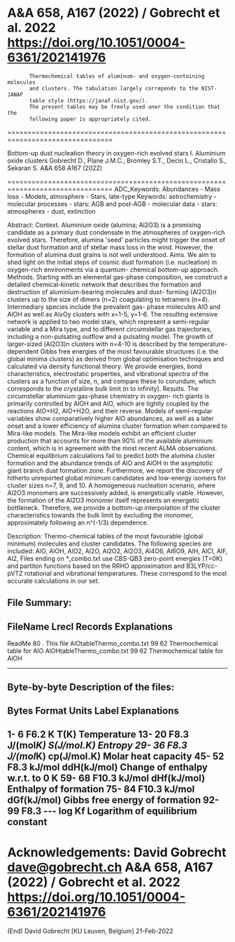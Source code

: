 A&A 658, A167 (2022) / Gobrecht et al. 2022    
https://doi.org/10.1051/0004-6361/202141976
===============================================================================

           Thermochemical tables of aluminum- and oxygen-containing molecules
           and clusters. The tabulation largely correponds to the NIST-JANAF 
           table style (https://janaf.nist.gov/). 
           The present tables may be freely used uner the condition that the 
           following paper is appropriately cited.
           
================================================================================

Bottom-up dust nucleation theory in oxygen-rich evolved stars
I. Aluminium oxide clusters
     Gobrecht D., Plane J.M.C., Bromley S.T., Decin L., Cristallo S., Sekaran S.
     A&A 658 A167 (2022)
     
================================================================================
ADC_Keywords: Abundances - Mass loss - Models, atmosphere -  Stars, late-type
Keywords: astrochemistry - molecular processes - stars: AGB and post-AGB -
          molecular data - stars: atmospheres - dust, extinction

Abstract:
    Context. Aluminium oxide (alumina; Al2O3) is a promising candidate as
    a primary dust condensate in the atmospheres of oxygen-rich evolved 
    stars. Therefore, alumina 'seed' particles might trigger the onset of 
    stellar dust formation and of stellar mass loss in the wind. However, 
    the formation of alumina dust grains is not well understood.
    Aims. We aim to shed light on the initial steps of cosmic dust 
    formation (i.e. nucleation) in oxygen-rich environments via a quantum-
    chemical bottom-up approach.
    Methods. Starting with an elemental gas-phase composition, we 
    construct a detailed chemical-kinetic network that describes the
    formation and destruction of aluminium-bearing molecules and dust-
    forming (Al2O3)n clusters up to the size of dimers (n=2) coagulating 
    to tetramers (n=4). Intermediary species include the prevalent gas-
    phase molecules AlO and AlOH as well as AlxOy clusters with x=1-5, 
    y=1-6. The resulting extensive network is applied to two model stars, 
    which represent a semi-regular variable and a Mira type, and to 
    different circumstellar gas trajectories, including a non-pulsating 
    outflow and a pulsating model. The growth of larger-sized (Al2O3)n 
    clusters with n=4-10 is described by the temperature-dependent Gibbs 
    free energies of the most favourable structures (i.e. the global 
    minima clusters) as derived from global optimisation techniques and 
    calculated via density functional theory. We provide energies, bond 
    characteristics, electrostatic properties, and vibrational spectra of 
    the clusters as a function of size, n, and compare these to corundum, 
    which corresponds to the crystalline bulk limit (n to infinity).
    Results. The circumstellar aluminium gas-phase chemistry in oxygen-
    rich giants is primarily controlled by AlOH and AlO, which are tightly 
    coupled by the reactions AlO+H2, AlO+H2O, and their reverse. Models of 
    semi-regular variables show comparatively higher AlO abundances, as 
    well as a later onset and a lower efficiency of alumina cluster 
    formation when compared to Mira-like models. The Mira-like models 
    exhibit an efficient cluster production that accounts for more than 
    90% of the available aluminium content, which is in agreement with the 
    most recent ALMA observations. Chemical equilibrium calculations fail 
    to predict both the alumina cluster formation and the abundance trends 
    of AlO and AlOH in the asymptotic giant branch dust formation zone. 
    Furthermore, we report the discovery of hitherto unreported global 
    minimum candidates and low-energy isomers for cluster sizes n=7, 9, 
    and 10. A homogeneous nucleation scenario, where Al2O3 monomers are 
    successively added, is energetically viable. However, the formation of 
    the Al2O3 monomer itself represents an energetic bottleneck. 
    Therefore, we provide a bottom-up interpolation of the cluster 
    characteristics towards the bulk limit by excluding the monomer, 
    approximately following an n^(-1/3) dependence.

Description:
    Thermo-chemical tables of the most favourable (global minimum) molecules 
    and cluster candidates. The following species are included: 
    AlO, AlOH, AlO2, Al2O, Al2O2, Al2O3, Al4O6, Al6O9, AlH, AlCl, AlF, Al2, 
    Files ending on *_combo.txt use CBS-QB3 zero-point energies (T=0K) and 
    partiton functions based on the RRHO approximation and B3LYP/cc-pVTZ 
    rotational and vibrational temperatures. These correspond to the most 
    accurate calculations in our set.
    

File Summary:
--------------------------------------------------------------------------------
 FileName      		   Lrecl    Records    Explanations
--------------------------------------------------------------------------------
ReadMe            	     80       .          This file
AlOtableThermo_combo.txt   99       62         Thermochemical table for AlO
AlOHtableThermo_combo.txt  99       62         Thermochemical table for AlOH


--------------------------------------------------------------------------------


Byte-by-byte Description of the files:
--------------------------------------------------------------------------------
   Bytes Format  Units         Label        Explanations
--------------------------------------------------------------------------------
   1-  6  F6.2   K             T(K)         Temperature
  13- 20  F8.3   J/(mol*K)     S(J/mol.K)   Entropy
  29- 36  F8.3   J/(mol*K)     cp(J/mol.K)  Molar heat capacity 
  45- 52  F8.3   kJ/mol        ddH(kJ/mol)  Change of enthalpy w.r.t. to 0 K
  59- 68  F10.3  kJ/mol        dHf(kJ/mol)  Enthalpy of formation
  75- 84  F10.3  kJ/mol        dGf(kJ/mol)  Gibbs free energy of formation
  92- 99  F8.3   ---           log Kf       Logarithm of equilibrium constant
--------------------------------------------------------------------------------

Acknowledgements: 
David Gobrecht <dave@gobrecht.ch>
A&A 658, A167 (2022) / Gobrecht et al. 2022
https://doi.org/10.1051/0004-6361/202141976
================================================================================
(End)                        David Gobrecht [KU Leuven, Belgium]     21-Feb-2022
